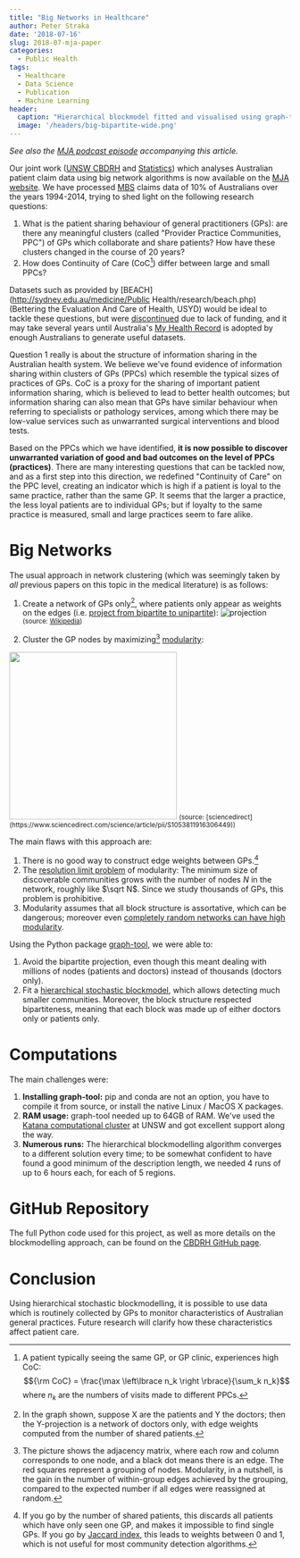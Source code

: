 ```yaml
---
title: "Big Networks in Healthcare"
author: Peter Straka
date: '2018-07-16'
slug: 2018-07-mja-paper
categories:
  - Public Health
tags:
  - Healthcare
  - Data Science
  - Publication
  - Machine Learning
header:
  caption: "Hierarchical blockmodel fitted and visualised using graph-tool. Doctors (top) are connected to patients (bottom) via a GP consultation recorded in MBS data."
  image: '/headers/big-bipartite-wide.png'
---
```


_See also the
[MJA podcast episode](https://www.mja.com.au/podcast/209/2/mja-podcasts-2018-episode-57-big-gp-data-research-prof-louisa-jorm-and-dr-michael)
accompanying this article._

Our joint work
([UNSW CBDRH](https://cbdrh.med.unsw.edu.au/) and
[Statistics](https://www.maths.unsw.edu.au/about/Statistics))
which analyses Australian patient claim data using big network algorithms
is now available on the
[MJA website](https://www.mja.com.au/journal/2018/209/2/overcoming-data-drought-exploring-general-practice-australia-network-analysis).
We have processed
[MBS](http://www.mbsonline.gov.au/internet/mbsonline/publishing.nsf/Content/Home)
claims data of 10% of Australians over the years 1994-2014, trying to shed light
on the following research questions:

1. What is the patient sharing behaviour of general practitioners (GPs): are there any
  meaningful clusters (called "Provider Practice Communities, PPC")
  of GPs which collaborate and share patients? How have these
  clusters changed in the course of 20 years?
2. How does Continuity of Care (CoC[^1]) differ between large and small
  PPCs?

[^1]: A patient typically seeing the same GP, or GP clinic, experiences high CoC:
    $${\rm CoC} = \frac{\max \left\lbrace n_k \right \rbrace}{\sum_k n_k}$$
    where $n_k$ are the numbers of visits made to different PPCs.

Datasets such as provided by
[BEACH](http://sydney.edu.au/medicine/Public Health/research/beach.php)
(Bettering the Evaluation And Care of Health, USYD)
would be ideal to tackle these questions, but were
[discontinued](http://sydney.edu.au/medicine/fmrc/media/FMRC-closure-2016-06.php)
due to lack of funding, and it may take several years until Australia's
[My Health Record](https://www.myhealthrecord.gov.au/)
is adopted by enough Australians to generate useful datasets.

Question 1 really is about the structure of information sharing in the Australian
health system. We believe we've found evidence of information sharing within clusters
of GPs (PPCs) which resemble the typical sizes of practices of GPs.
CoC is a proxy for the sharing of important patient information sharing,
which is believed to lead to better health outcomes;
but information sharing can also mean that GPs
have similar behaviour when referring to specialists or pathology
services, among which there may be low-value services such as unwarranted
surgical interventions and blood tests.

Based on the PPCs which we have identified,
**it is now possible to discover unwarranted variation of good and bad outcomes
on the level of PPCs (practices)**.
There are many interesting questions that can be tackled now, and
as a first step into this direction, we redefined "Continuity of Care"
on the PPC level, creating an indicator which is high if a patient is loyal
to the same practice, rather than the same GP.
It seems that the larger a practice, the less loyal patients are to individual
GPs; but if loyalty to the same practice is measured, small and large
practices seem to fare alike.


# Big Networks

The usual approach in network clustering
(which was seemingly taken by _all_ previous papers on this topic in the
medical literature)
is as follows:

1. Create a network of GPs only[^3], where patients only appear as weights
on the edges
(i.e. [project from bipartite to unipartite](https://en.wikipedia.org/wiki/Bipartite_network_projection)):
![projection](/img/Bipartite_network_projection.png)
<small> (source: [Wikipedia](https://en.wikipedia.org/wiki/Bipartite_network_projection#/media/File:Bipartite_network_projection.png)) </small>  

2. Cluster the GP nodes by maximizing[^4]
[modularity](https://en.wikipedia.org/wiki/Modularity_(networks)):
<img src="/img/modularity.jpg" width="300">
<small> (source: [sciencedirect](https://www.sciencedirect.com/science/article/pii/S1053811916306449)) </small>  

[^3]: In the graph shown, suppose X are the patients and Y the doctors; then the
    Y-projection is a network of doctors only, with edge weights computed from
    the number of shared patients.

[^4]: The picture shows the adjacency matrix, where each row and column
    corresponds to one node, and a black dot means there is an edge.
    The red squares represent a grouping of nodes.
    Modularity, in a nutshell, is the gain in the
    number of within-group edges achieved by the grouping,
    compared to the expected number if all edges were
    reassigned at random.

The main flaws with this approach are:

1. There is no good way to construct edge weights between GPs.[^2]
2. The
[resolution limit problem](https://en.wikipedia.org/wiki/Modularity_(networks)#Resolution_limit)
of modularity:
The minimum size of discoverable communities grows with the number of nodes
$N$ in the network, roughly like $\sqrt N$. Since we study thousands of GPs,
this problem is prohibitive.
3. Modularity assumes that all block structure is assortative, which can be
dangerous; moreover even
[completely random networks can have high modularity](https://journals.aps.org/pre/abstract/10.1103/PhysRevE.70.025101).

[^2]: If you go by the number of shared patients,
    this discards all patients which have
    only seen one GP, and makes it impossible to find single GPs.
    If you go by [Jaccard index](https://en.wikipedia.org/wiki/Jaccard_index),
    this leads to weights between 0 and 1, which is not useful for most
    community detection algorithms.

Using the Python package
[graph-tool](http://dx.doi.org/10.6084/m9.figshare.1164194),
we were able to:

1. Avoid the bipartite projection, even though this meant dealing with millions
    of nodes (patients and doctors) instead of thousands (doctors only).
2. Fit a
[hierarchical stochastic blockmodel](https://journals.aps.org/prx/abstract/10.1103/PhysRevX.4.011047),
which allows detecting much smaller communities.
Moreover, the block structure respected bipartiteness, meaning that each block
was made up of either doctors only or patients only.


# Computations

The main challenges were:

1. **Installing graph-tool:** pip and conda are not an option, you have to compile
  it from source, or install the native Linux / MacOS X packages.
2. **RAM usage:** graph-tool needed up to 64GB of RAM.
  We've used the
  [Katana computational cluster](https://www.hpc.science.unsw.edu.au/)
  at UNSW and got excellent support along the way.
3. **Numerous runs:** The hierarchical blockmodelling algorithm converges to
  a different solution every time; to be somewhat confident to have found a
  good minimum of the description length, we needed 4 runs of up to 6 hours
  each, for each of 5 regions.


# GitHub Repository

The full Python code used for this project, as well as more details on the
blockmodelling approach, can be found on the
[CBDRH GitHub page](https://github.com/CBDRH/GP-networks).


# Conclusion

Using hierarchical stochastic blockmodelling, it is possible to use data
which is routinely collected by GPs to monitor characteristics of Australian
general practices. Future research will clarify how these characteristics affect
patient care.
